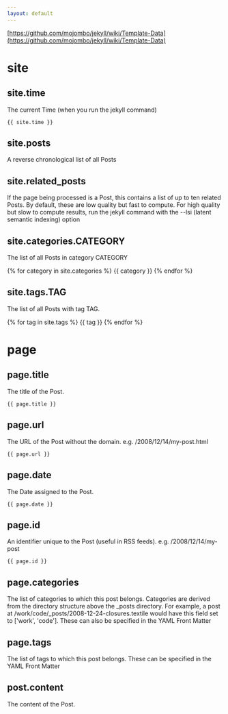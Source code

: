 ```yaml
---
layout: default
---
```


[https://github.com/mojombo/jekyll/wiki/Template-Data](https://github.com/mojombo/jekyll/wiki/Template-Data)


# site

## site.time 	
The current Time (when you run the jekyll command)

    {{ site.time }}

## site.posts 	
A reverse chronological list of all Posts


## site.related_posts 	
If the page being processed is a Post, this contains a list of up to ten related Posts. By default, these are low quality but fast to compute. For high quality but slow to compute results, run the jekyll command with the --lsi (latent semantic indexing) option

## site.categories.CATEGORY 	
The list of all Posts in category CATEGORY

{% for category in site.categories %}
    {{ category }}
{% endfor %}


## site.tags.TAG
The list of all Posts with tag TAG. 

{% for tag in site.tags %}
    {{ tag }}
{% endfor %}


# page

## page.title 	
The title of the Post.

    {{ page.title }}

## page.url 	
The URL of the Post without the domain. e.g. /2008/12/14/my-post.html

    {{ page.url }}

## page.date 	
The Date assigned to the Post.

    {{ page.date }}

## page.id 	
An identifier unique to the Post (useful in RSS feeds). e.g. /2008/12/14/my-post

    {{ page.id }}

## page.categories 	
The list of categories to which this post belongs. Categories are derived from the directory structure above the _posts directory. For example, a post at /work/code/_posts/2008-12-24-closures.textile would have this field set to ['work', 'code']. These can also be specified in the YAML Front Matter


## page.tags 	
The list of tags to which this post belongs. These can be specified in the YAML Front Matter


## post.content 	
The content of the Post. 

